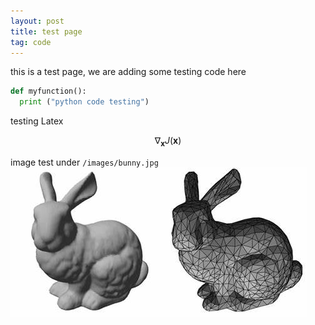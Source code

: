 ```yaml
---
layout: post
title: test page
tag: code
---
```

this is a test page, we are adding some testing code here

```python
def myfunction():
  print ("python code testing")
```

testing Latex

$$ \nabla_\boldsymbol{x} J(\boldsymbol{x}) $$

image test under `/images/bunny.jpg`
![image tooltip here](/images/bunny.jpg)



